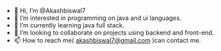 - 👋 Hi, I’m @Akashbiswal7
- 👀 I’m interested in programming on java and ui languages.
- 🌱 I’m currently learning java full stack.
- 💞️ I’m looking to collaborate on projects using backend and front-end. 
- 📫 How to reach me( akashbiswal7@gmail.com )can contact me.

<!---
Akashbiswal7/Akashbiswal7 is a ✨ special ✨ repository because its `README.md` (this file) appears on your GitHub profile.
You can click the Preview link to take a look at your changes.
--->

